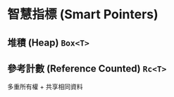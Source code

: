 # 智慧指標 (Smart Pointers)

## 堆積 (Heap) `Box<T>`

## 參考計數 (Reference Counted) `Rc<T>`

多重所有權 + 共享相同資料
